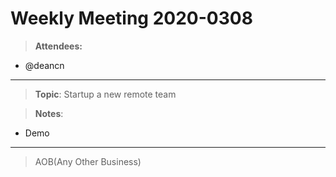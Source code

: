 # Weekly Meeting 2020-0308

> **Attendees:**
- @deancn

-----------------
> **Topic**: Startup a new remote team

> **Notes**:
- Demo


-----------------
> AOB(Any Other Business)
